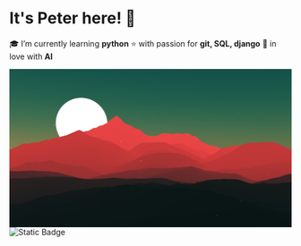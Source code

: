 # It's Peter here! 👋
🎓 I’m currently learning **python**
⭐ with passion for **git, SQL, django**
🍪 in love with **AI**

<img src="https://github.com/Ninja2EatYa/Ninja2EatYa/blob/main/wallpaperflare.com_wallpaper%20(10).jpg" align=right>

<img alt="Static Badge" src="https://img.shields.io/badge/Ninja2EatYa-Python-yellow?logo=codingninjas&logoColor=white">


